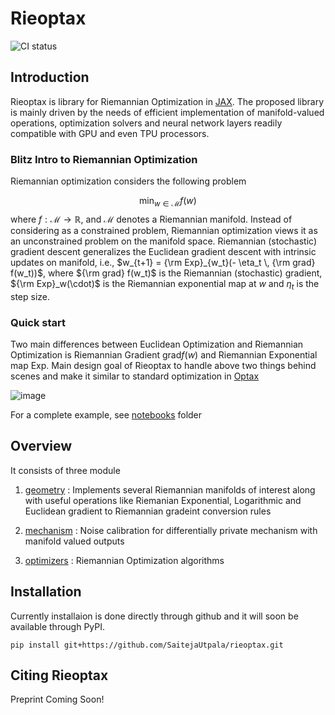 # Rieoptax

![CI status](https://github.com/saitejautpala/rieoptax/workflows/tests/badge.svg)

## Introduction

Rieoptax is library for Riemannian Optimization in [JAX](https://github.com/google/jax).  The proposed library is mainly driven by the needs of efficient implementation of manifold-valued operations, optimization solvers and neural network layers readily compatible with GPU and even TPU processors.

### Blitz Intro to Riemannian Optimization


Riemannian optimization  considers the following problem

$$\min_{w \in \mathcal{M}} f(w)$$ where $f : \mathcal{M} \rightarrow \mathbb{R}$, and $\mathcal{M}$ denotes a Riemannian manifold. 
Instead of considering  as a constrained problem, Riemannian optimization views it as an unconstrained problem on the manifold space. Riemannian (stochastic) gradient descent generalizes the Euclidean gradient descent with intrinsic updates on manifold, i.e., $w_{t+1} = {\rm Exp}_{w_t}(- \eta_t \, {\rm grad} f(w_t))$, where ${\rm grad} f(w_t)$ is the Riemannian (stochastic) gradient, ${\rm Exp}_w(\cdot)$ is the Riemannian exponential map at $w$ and $\eta_t$ is the step size. 

### Quick start
 
Two main differences between Euclidean Optimization and Riemannian Optimization is Riemannian Gradient $\text{grad} f(w)$ and Riemannian Exponential map $\text{Exp}$. Main design goal of Rieoptax to handle above two things behind scenes and make it similar to standard optimization in [Optax](https://github.com/deepmind/optax)

![image](https://user-images.githubusercontent.com/73220310/194949472-6450893c-662d-4ca2-9180-d41d7c17778e.png)

For a complete example, see [notebooks](https://github.com/SaitejaUtpala/rieoptax/tree/master/notebooks) folder

## Overview

It consists of three module

1) [geometry](https://github.com/SaitejaUtpala/rieoptax/tree/master/rieoptax/geometry) : Implements several Riemannian manifolds of interest along with useful operations like Riemanian Exponential, Logarithmic and Euclidean gradient to Riemannian gradeint conversion rules

2) [mechanism](https://github.com/SaitejaUtpala/rieoptax/tree/master/rieoptax/mechanism) : Noise calibration for differentially private mechanism with manifold valued outputs

3) [optimizers](https://github.com/SaitejaUtpala/rieoptax/tree/master/rieoptax/optimizers) : Riemannian Optimization algorithms

## Installation

Currently installaion is done directly through github and it will soon be available through PyPI.

```
pip install git+https://github.com/SaitejaUtpala/rieoptax.git
```


## Citing Rieoptax
Preprint Coming Soon! 
